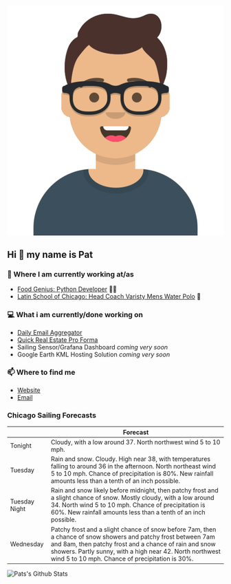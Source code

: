 [![Social banner for p-j-falconer](https://raw.githubusercontent.com/P-J-FALCONER/P-J-FALCONER/master/assets/avataaars.svg)](https://patfalconer.com/)
## Hi :wave: my name is Pat

### 💼 Where I am currently working at/as
- [Food Genius: Python Developer](https://getfoodgenius.com/) 🍔🐍
- [Latin School of Chicago: Head Coach Varisty Mens Water Polo](https://www.latinschool.org/) 🤽


### 💻 What i am currently/done working on
 - [Daily Email Aggregator](https://github.com/P-J-FALCONER/dott_daily_mail)
 - [Quick Real Estate Pro Forma](https://github.com/P-J-FALCONER/henry)
 - Sailing Sensor/Grafana Dashboard *coming very soon*
 - Google Earth KML Hosting Solution *coming very soon*

### 📫 Where to find me
 - [Website](https://patfalconer.com/)
 - [Email](mailto:patrick.j.falconer@gmail.com)


### Chicago Sailing Forecasts
|   | Forecast  |
|---|---|
| Tonight | Cloudy, with a low around 37. North northwest wind 5 to 10 mph. |
| Tuesday | Rain and snow. Cloudy. High near 38, with temperatures falling to around 36 in the afternoon. North northeast wind 5 to 10 mph. Chance of precipitation is 80%. New rainfall amounts less than a tenth of an inch possible. |
| Tuesday Night | Rain and snow likely before midnight, then patchy frost and a slight chance of snow. Mostly cloudy, with a low around 34. North wind 5 to 10 mph. Chance of precipitation is 60%. New rainfall amounts less than a tenth of an inch possible. |
| Wednesday | Patchy frost and a slight chance of snow before 7am, then a chance of snow showers and patchy frost between 7am and 8am, then patchy frost and a chance of rain and snow showers. Partly sunny, with a high near 42. North northwest wind 5 to 10 mph. Chance of precipitation is 30%. |

![Pats's Github Stats](https://github-readme-stats.vercel.app/api?username=p-j-falconer&show_icons=true&theme=radical)
